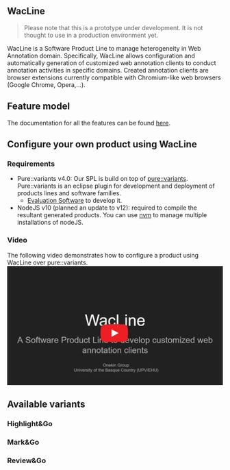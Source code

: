 ## WacLine
> Please note that this is a prototype under development. It is not thought to use in a production environment yet.

WacLine is a Software Product Line to manage heterogeneity in Web Annotation domain. Specifically, WacLine allows configuration and automatically generation of customized web annotation clients to conduct annotation activities in specific domains. Created annotation clients are browser extensions currently compatible with Chromium-like web browsers (Google Chrome, Opera,...).

## Feature model
The documentation for all the features can be found [here](./featureModel/).

## Configure your own product using WacLine
### Requirements
* Pure::variants v4.0: Our SPL is build on top of [pure::variants](https://www.pure-systems.com/). Pure::variants is an eclipse plugin for development and deployment of products lines and software families.
  * [Evaluation Software](https://www.pure-systems.com/downloads-6.html) to develop it. 
* NodeJS v10 (planned an update to v12): required to compile the resultant generated products. You can use [nvm](https://github.com/nvm-sh/nvm) to manage multiple installations of nodeJS.

### Video
The following video demonstrates how to configure a product using WacLine over pure::variants.
[![video.png](video.png)](https://go.haritzmedina.com/waclineVideo)

## Available variants
### Highlight&Go

### Mark&Go

### Review&Go
